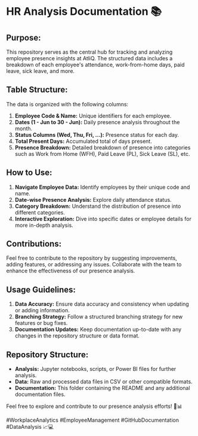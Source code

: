 # HR Analysis Documentation 📚

## Purpose:
This repository serves as the central hub for tracking and analyzing employee presence insights at AtliQ. The structured data includes a breakdown of each employee's attendance, work-from-home days, paid leave, sick leave, and more.

## Table Structure:
The data is organized with the following columns:

1. **Employee Code & Name:** Unique identifiers for each employee.
2. **Dates (1 - Jun to 30 - Jun):** Daily presence analysis throughout the month.
3. **Status Columns (Wed, Thu, Fri, ...):** Presence status for each day.
4. **Total Present Days:** Accumulated total of days present.
5. **Presence Breakdown:** Detailed breakdown of presence into categories such as Work from Home (WFH), Paid Leave (PL), Sick Leave (SL), etc.

## How to Use:
1. **Navigate Employee Data:** Identify employees by their unique code and name.
2. **Date-wise Presence Analysis:** Explore daily attendance status.
3. **Category Breakdown:** Understand the distribution of presence into different categories.
4. **Interactive Exploration:** Dive into specific dates or employee details for more in-depth analysis.

## Contributions:
Feel free to contribute to the repository by suggesting improvements, adding features, or addressing any issues. Collaborate with the team to enhance the effectiveness of our presence analysis.

## Usage Guidelines:
1. **Data Accuracy:** Ensure data accuracy and consistency when updating or adding information.
2. **Branching Strategy:** Follow a structured branching strategy for new features or bug fixes.
3. **Documentation Updates:** Keep documentation up-to-date with any changes in the repository structure or data format.

## Repository Structure:
- **Analysis:** Jupyter notebooks, scripts, or Power BI files for further analysis.
- **Data:** Raw and processed data files in CSV or other compatible formats.
- **Documentation:** This folder containing the README and any additional documentation files.

Feel free to explore and contribute to our presence analysis efforts! 🚀📊

#WorkplaceAnalytics #EmployeeManagement #GitHubDocumentation #DataAnalysis 📈💻
